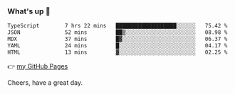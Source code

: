 ### What's up 👋

<!--START_SECTION:waka-->

```txt
TypeScript        7 hrs 22 mins   ███████████████████░░░░░░   75.42 %
JSON              52 mins         ██▒░░░░░░░░░░░░░░░░░░░░░░   08.98 %
MDX               37 mins         █▓░░░░░░░░░░░░░░░░░░░░░░░   06.37 %
YAML              24 mins         █░░░░░░░░░░░░░░░░░░░░░░░░   04.17 %
HTML              13 mins         ▓░░░░░░░░░░░░░░░░░░░░░░░░   02.25 %
```

<!--END_SECTION:waka-->

👉 [my GitHub Pages](https://ykzhukian.github.io)

Cheers, have a great day.

